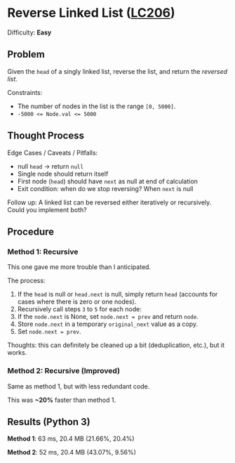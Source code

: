 # Reverse Linked List ([LC206](https://leetcode.com/problems/reverse-linked-list/))
Difficulty: **Easy**

## Problem

Given the `head` of a singly linked list, reverse the list, and return the *reversed list*.

Constraints:
- The number of nodes in the list is the range `[0, 5000]`.
- `-5000 <= Node.val <= 5000`

## Thought Process

Edge Cases / Caveats / Pitfalls:
- null `head` -> return `null`
- Single node should return itself
- First node (`head`) should have `next` as null at end of calculation
- Exit condition: when do we stop reversing?  When `next` is null

Follow up: A linked list can be reversed either iteratively or recursively. Could you implement both?

## Procedure

### Method 1: Recursive

This one gave me more trouble than I anticipated.

The process:
1. If the `head` is null or `head.next` is null, simply return `head` (accounts for cases where there is zero or one nodes).
2. Recursively call steps `3` to `5` for each node:
3. If the `node.next` is None, set `node.next = prev` and return `node`.
4. Store `node.next` in a temporary `original_next` value as a copy.
5. Set `node.next = prev`.

Thoughts: this can definitely be cleaned up a bit (deduplication, etc.), but it works.

### Method 2: Recursive (Improved)

Same as method 1, but with less redundant code.

This was **~20%** faster than method 1.

## Results (Python 3)

**Method 1**: 63 ms, 20.4 MB (21.66%, 20.4%)

**Method 2**: 52 ms, 20.4 MB (43.07%, 9.56%)

